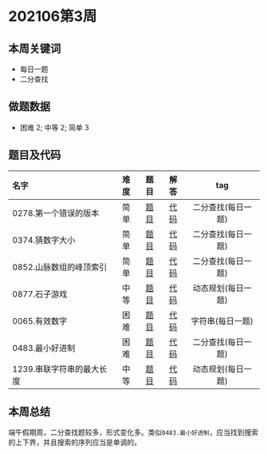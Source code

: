 <!--
 * @Description: 
 * @Autor: Au3C2
 * @Date: 2021-01-11 14:55:49
 * @LastEditors: Au3C2
 * @LastEditTime: 2021-06-19 16:32:18
-->

# 202106第3周

## 本周关键词

* 每日一题
* 二分查找

## 做题数据

* 困难 2; 中等 2; 简单 3

## 题目及代码

|名字|难度|题目|解答|tag|
|:-|:-:|:-:|:-:|:-:|
|0278.第一个错误的版本|简单|[题目](https://leetcode-cn.com/problems/first-bad-version/)|[代码](../Code/202106第3周/0278.第一个错误的版本.md)|二分查找(每日一题)
|0374.猜数字大小|简单|[题目](https://leetcode-cn.com/problems/guess-number-higher-or-lower/)|[代码](../Code/202106第3周/0374.猜数字大小.md)|二分查找(每日一题)
|0852.山脉数组的峰顶索引|简单|[题目](https://leetcode-cn.com/problems/guess-number-higher-or-lower/)|[代码](../Code/202106第3周/0852.山脉数组的峰顶索引.md)|二分查找(每日一题)
|0877.石子游戏|中等|[题目](https://leetcode-cn.com/problems/stone-game/)|[代码](../Code/202106第3周/0877.石子游戏.md)|动态规划(每日一题)
|0065.有效数字|困难|[题目](https://leetcode-cn.com/problems/valid-number/)|[代码](../Code/202106第3周/0065.有效数字.md)|字符串(每日一题)
|0483.最小好进制|困难|[题目](https://leetcode-cn.com/problems/smallest-good-base/)|[代码](../Code/202106第3周/0483.最小好进制.md)|二分查找(每日一题)
|1239.串联字符串的最大长度|中等|[题目](https://leetcode-cn.com/problems/maximum-length-of-a-concatenated-string-with-unique-characters/)|[代码](../Code/202106第3周/1239.串联字符串的最大长度.md)|动态规划(每日一题)

## 本周总结

端午假期周，二分查找题较多，形式变化多。类似`0483.最小好进制`，应当找到搜索的上下界，并且搜索的序列应当是单调的。